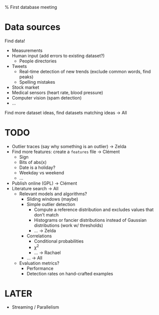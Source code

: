 % First database meeting

# Data sources

Find data!

*   Measurements
*   Human input (add errors to existing dataset?)
    +   People directories
*   Tweets
    +   Real-time detection of new trends (exclude common words, find peaks)
    +   Spelling mistakes
*   Stock market
*   Medical sensors (heart rate, blood pressure)
*   Computer vision (spam detection)
*   ...

Find more dataset ideas, find datasets matching ideas → All

# TODO

*   Outlier traces (say why something is an outlier) → Zelda
*   Find more features: create a `features` file → Clément
    + Sign
    + Bits of abs(x)
    + Date is a holiday?
    + Weekday vs weekend
    + ...
*   Publish online (GPL) → Clément
*   Literature search → All
    +   Relevant models and algorithms?
        -   Sliding windows (maybe)
        -   Simple outlier detection
            +   Compute a reference distribution and excludes values that don't match
            +   Histograms or fancier distributions instead of Gaussian distributions (work w/ thresholds)
            +   ... → Zelda
        -   Correlations
            +   Conditional probabilities
            +   $\chi^2$
            +   ... → Rachael
        -   ... → All
    +   Evaluation metrics?
        -   Performance
        -   Detection rates on hand-crafted examples

# LATER

+   Streaming / Parallelism 
